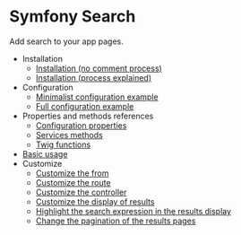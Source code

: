 # Symfony Search

Add search to your app pages.

- Installation
    - [Installation (no comment process)](./docs/install/no-comment.md)
    - [Installation (process explained)](./docs/install/no-comment.md)
- Configuration
    - [Minimalist configuration example](./docs/configuration/minimalist.md)
    - [Full configuration example](./docs/configuration/full.md)
- Properties and methods references
    - [Configuration properties](./docs/references/configuration.md)
    - [Services methods](./docs/references/services.md)
    - [Twig functions](./docs/references/twig.md)
- [Basic usage](./docs/usage/basic.md)
- Customize
    - [Customize the from](./docs/customize/form.md)
    - [Customize the route](./docs/customize/route.md)
    - [Customize the controller](./docs/customize/controller.md)
    - [Customize the display of results](./docs/customize/template.md)
    - [Highlight the search expression in the results display](./docs/customize/highlight.md)
    - [Change the pagination of the results pages](./docs//customize/pagination.md)